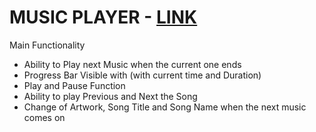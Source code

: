 # MUSIC PLAYER - [LINK](https://opeyemipaul9.github.io/Music-Player)
Main Functionality
- Ability to Play next Music when the current one ends
- Progress Bar Visible with (with current time and Duration)
- Play and Pause Function
- Ability to play Previous and Next the Song
- Change of Artwork, Song Title and Song Name when the next music comes on

